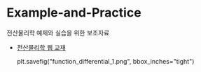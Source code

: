 # Example-and-Practice

전산물리학 예제와 실습을 위한 보조자료

- [전산물리학 웹 교재](https://cnu-computer-physics.github.io/docs/)


    plt.savefig("function_differential_1.png", bbox_inches="tight")
